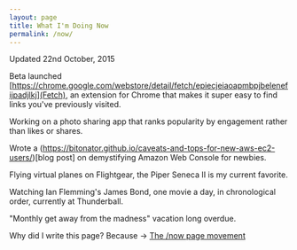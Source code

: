 ```yaml
---
layout: page
title: What I'm Doing Now
permalink: /now/
---
```


Updated 22nd October, 2015

Beta launched [https://chrome.google.com/webstore/detail/fetch/epiecjeiaoapmbpjbelenefijpadjlkj](Fetch), an extension for Chrome that makes it super easy to find links you've previously visited.

Working on a photo sharing app that ranks popularity by engagement rather than likes or shares.

Wrote a (https://bitonator.github.io/caveats-and-tops-for-new-aws-ec2-users/)[blog post] on demystifying Amazon Web Console for newbies. 

Flying virtual planes on Flightgear, the Piper Seneca II is my current favorite.

Watching Ian Flemming's James Bond, one movie a day, in chronological order, currently at Thunderball.

"Monthly get away from the madness" vacation long overdue.

Why did I write this page? Because -> [The /now page movement](https://sivers.org/nowff)
